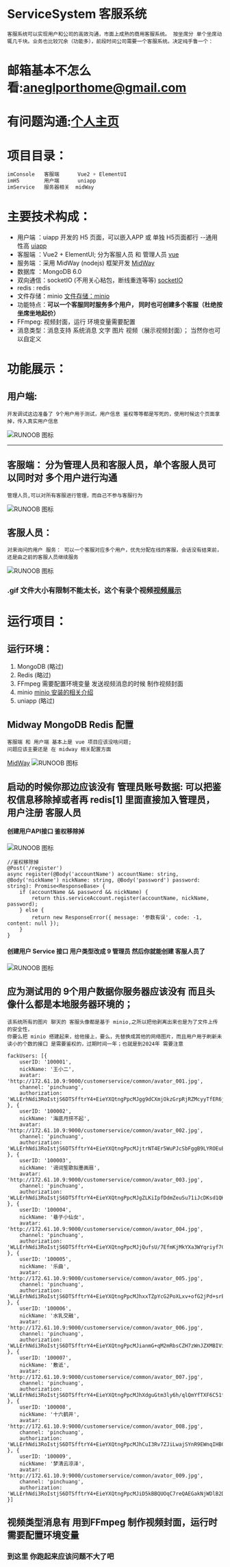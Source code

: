 # ServiceSystem 客服系统
    客服系统可以实现用户和公司的高效沟通，市面上成熟的商用客服系统。 按坐席分 单个坐席动辄几千块。业务也比较冗余（功能多），前段时间公司需要一个客服系统。决定纯手鲁一个：

# 邮箱基本不怎么看:aneglporthome@gmail.com
# 有问题沟通:[个人主页](https://blog.csdn.net/nicepainkiller)  

# 项目目录：
```javascript
imConsole   客服端      Vue2 + ElementUI
imH5        用户端      uniapp
imService   服务器相关  midWay
``` 

# 主要技术构成：
  * 用户端 ：uiapp 开发的 H5 页面，可以嵌入APP 或 单独 H5页面都行 --通用性高 [uiapp](https://uniapp.dcloud.net.cn/)  
  * 客服端 ：Vue2 + ElementUI; 分为客服人员 和 管理人员 [vue](https://cn.vuejs.org/guide/introduction.html)  
  * 服务端 ：采用 MidWay (nodejs) 框架开发 [MidWay](https://midwayjs.org/docs/quickstart)
  * 数据库 ：MongoDB 6.0  
  * 双向通信：socketIO (不用关心粘包，断线重连等等) [socketIO](https://socket.io/zh-CN/docs/v4/)
  * redis : redis
  * 文件存储：minio  [文件存储：minio](https://www.minio.org.cn/?bd_vid=11388473290616382141)
  * 功能特点：**可以一个客服同时服务多个用户， 同时也可创建多个客服（杜绝按坐席坐地起价）**
  * FFmpeg: 视频封面，运行 环境变量需要配置
  * 消息类型：消息支持 系统消息 文字 图片 视频（展示视频封面）； 当然你也可以自定义
  

# 功能展示：
## 用户端: 
    开发调试这边准备了 9个用户用于测试，用户信息 鉴权等等都是写死的，使用时候这个页面拿掉，传入真实用户信息
![RUNOOB 图标](https://github.com/RobotJohns/Assets/blob/main/client_1.gif?raw=true)
_________________


## 客服端： 分为管理人员和客服人员，单个客服人员可以同时对 多个用户进行沟通
    管理人员,可以对所有客服进行管理，而自己不参与客服行为
![RUNOOB 图标](https://github.com/RobotJohns/Assets/blob/main/service1.gif?raw=true)
## 客服人员：
    对来询问的用户 服务： 可以一个客服对应多个用户，优先分配在线的客服，会话没有结束前，还是由之前的客服人员继续服务
![RUNOOB 图标](https://github.com/RobotJohns/Assets/blob/main/service2.gif?raw=true)

### .gif 文件大小有限制不能太长，这个有录个视频[视频展示](https://github.com/RobotJohns/Assets/blob/main/2023-12-28-16-03-56.mp4)  


# 运行项目：

## 运行环境：
1. MongoDB  (略过)        
2. Redis    (略过)
3. FFmpeg 需要配置环境变量 发送视频消息的时候 制作视频封面
4. minio  [minio 安装的相关介绍](https://blog.csdn.net/nicepainkiller/article/details/131984051?ops_request_misc=%257B%2522request%255Fid%2522%253A%2522170375554216800186595106%2522%252C%2522scm%2522%253A%252220140713.130102334.pc%255Fblog.%2522%257D&request_id=170375554216800186595106&biz_id=0&utm_medium=distribute.pc_search_result.none-task-blog-2~blog~first_rank_ecpm_v1~rank_v31_ecpm-1-131984051-null-null.nonecase&utm_term=minio&spm=1018.2226.3001.4450)
5. uniapp  (略过)
 
## Midway MongoDB Redis 配置
    客服端 和 用户端 基本上是 vue 项目应该没啥问题;
    问题应该主要还是 在 midway 相关配置方面
[MidWay](https://midwayjs.org/docs/extensions/redis)
![RUNOOB 图标](https://github.com/RobotJohns/Assets/blob/main/%E5%BE%AE%E4%BF%A1%E5%9B%BE%E7%89%87_20231228173700.png?raw=true)

## 启动的时候你那边应该没有 管理员账号数据: 可以把鉴权信息移除掉或者再 redis[1] 里面直接加入管理员，用户注册 客服人员

#### 创建用户API接口 鉴权移除掉
![RUNOOB 图标](https://github.com/RobotJohns/Assets/blob/main/service_3.png?raw=true)
```
//鉴权移除掉
@Post('/register')
async register(@Body('accountName') accountName: string, @Body('nickName') nickName: string, @Body('password') password: string): Promise<ResponseBase> {
    if (accountName && password && nickName) {
        return this.serviceAccount.register(accountName, nickName, password);
    } else {
        return new ResponseError({ message: '参数有误', code: -1, content: null });
    }
}
```

#### 创建用户 Service 接口 用户类型改成 9 管理员 然后你就能创建 客服人员了
![RUNOOB 图标](https://github.com/RobotJohns/Assets/blob/main/service_4.png?raw=true)


## 应为测试用的 9个用户数据你服务器应该没有 而且头像什么都是本地服务器环境的；
    该系统所有的图片 聊天的 客服头像都是基于 minio,之所以把他剥离出来也是为了文件上传的安全性，
    你要么把 minio 搭建起来，给他接上，要么，先替换成其他的网络图片，而且用户用于刷新未读小的个数的接口 是需要鉴权的，过期时间一年；也就是到2024年 需要注意
```
fackUsers: [{
    userID: '100001',
    nickName: '王小二',
    avatar: 'http://172.61.10.9:9000/customerservice/common/avator_001.jpg',
    channel: 'pinchuang',
    authorization: 'WLLErhNdi3RoIstjS6DTSfftrY4+EieYXQtngPpcMJgg9dCXmjOkzGrpRjRZMcyyTfER6jyCwtKkPumOYejt9tJboUqPmBWWsYs7oqthCAE7ViS8tTFWKlLRfrDrU5gmR/qUBp+DXkpd8ND/z0LFMalW+iFxL5EqXAnz8VPbw2s=',
}, {
    userID: '100002',
    nickName: '海底月捞不起',
    avatar: 'http://172.61.10.9:9000/customerservice/common/avator_002.jpg',
    channel: 'pinchuang',
    authorization: 'WLLErhNdi3RoIstjS6DTSfftrY4+EieYXQtngPpcMJjtrNT4Er5WuPJcSbFggB9LYROEuEYMRO82vt6W7j7KAmZ2hK0dG1YUntuf/aU7K4rBufSj2FFWSRSmPHKf0gUv+UfAtOnCBA2c6nMkqYWiTxqAA5+t2iRG3Vz5eHIgse0Kxji/q+9QPnv3irFtHdmI'
}, {
    userID: '100003',
    nickName: '谒词笙歌拟墨画扇',
    avatar: 'http://172.61.10.9:9000/customerservice/common/avator_003.jpg',
    channel: 'pinchuang',
    authorization: 'WLLErhNdi3RoIstjS6DTSfftrY4+EieYXQtngPpcMJgZLKiIpfDdmZeuSu71iJcDKsd1QHMVdGtHpHE0HKUTz83/Ra5jcyBhAdmerzV5Xoo05rb1/YrAGwB7CPj2fihUKSv3lB/3dDCBobqoBwX0cC9zdNDas38GefL3C0m166/e0f5u5E+7KlFgqNSyOcvA'
}, {
    userID: '100004',
    nickName: '巷子小仙女',
    avatar: 'http://172.61.10.9:9000/customerservice/common/avator_004.jpg',
    channel: 'pinchuang',
    authorization: 'WLLErhNdi3RoIstjS6DTSfftrY4+EieYXQtngPpcMJjQufsU/7EfmKjMkYXa3WYqriyf7C2pkC9eCNWuNUBVJwk8RsUL/Rstj4m/ObQy+75Ss1LuedY7FGs/VaxC/PVhSG8UQUXj03/qR5+LslUTG80AxJp64VQGbDW0HaW01e0='
}, {
    userID: '100005',
    nickName: '乐曲',
    avatar: 'http://172.61.10.9:9000/customerservice/common/avator_005.jpg',
    channel: 'pinchuang',
    authorization: 'WLLErhNdi3RoIstjS6DTSfftrY4+EieYXQtngPpcMJhxxTZpYcG2PoXLxv+ofG2jPd+srE8JtjaJHsc0yndECSZesyiMzEgs7fRLEevH0eLbSrV6gImHul2XFA/3OlXlPaLfPky6z3GFOqyuvtS3kD02IyE6+7gGqQI7HWYlO5Y='
}, {
    userID: '100006',
    nickName: '水乳交融',
    avatar: 'http://172.61.10.9:9000/customerservice/common/avator_006.jpg',
    channel: 'pinchuang',
    authorization: 'WLLErhNdi3RoIstjS6DTSfftrY4+EieYXQtngPpcMJianmG+qM2mRbsCZH7zWnJZXMBIViJOINz3PPVdRnxkTP7px5YbJ7WA2H1vJok0j1SRVzlEtGZ4pfdyMCP+0hUuGbHTsTa5+8uCRiuqY5llVss24xo8ICe+pPda+GKsEeQ='
}, {
    userID: '100007',
    nickName: '敷诋',
    avatar: 'http://172.61.10.9:9000/customerservice/common/avator_007.jpg',
    channel: 'pinchuang',
    authorization: 'WLLErhNdi3RoIstjS6DTSfftrY4+EieYXQtngPpcMJhXdguGtm3ly6h/qlQmYfTXF6C51fW8NBzzhH53nONzfJSbr07loVyBC7bpj6JEoAaB48keCLgH7JuybG1qw1endIUR2Swtv535MEOj7+mdwap6f3fIVXi8xwoLDAbo4b4='
}, {
    userID: '100008',
    nickName: '十六鹤井',
    avatar: 'http://172.61.10.9:9000/customerservice/common/avator_008.jpg',
    channel: 'pinchuang',
    authorization: 'WLLErhNdi3RoIstjS6DTSfftrY4+EieYXQtngPpcMJhCuI3Rv7ZJiLwajSYnR9EWnqIHBCaOt5RQ6/wBo88GFvZi9iscV95kxpZusNrQFMI7d4UBxiR6KpqbNp1YM4K7IBmlm7r4oqImnY2HvffZLOy6pChJ7TkrgxY6yoWfkDs='
}, {
    userID: '100009',
    nickName: '梦清云凉泽',
    avatar: 'http://172.61.10.9:9000/customerservice/common/avator_009.jpg',
    channel: 'pinchuang',
    authorization: 'WLLErhNdi3RoIstjS6DTSfftrY4+EieYXQtngPpcMJiD5kBBQUOqC7reQAEGakNjWDlB2Ds8NdyIJ/1I/5Dvnw6Yk6sL8iC8jYiPpviUEPhCDw3Y1cqfrlVYPWsHuGrKwbKRw2d2osxyeAPi3Xn0GlJMFfhLcT2v6NzGoSYiPIY='
}]
```
## 视频类型消息有 用到FFmpeg 制作视频封面，运行时 需要配置环境变量

### 到这里 你跑起来应该问题不大了吧